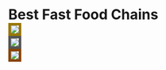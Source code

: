 <!DOCTYPE html>
<html>
<head>
<title>Page Title</title>
</head>
<body>



<h1>Best Fast Food Chains

<div> 

<img src="https://cdn.iconscout.com/icon/free/png-256/mcdonalds-3384870-2822951.png" style="border:5px solid #970" />

</div>

<div>

<img src="https://d2q79iu7y748jz.cloudfront.net/s/_squarelogo/256x256/783b3fc6777faf3e054f79f520c27e9c" style="border:5px solid #555" />

</div>

<div>

<img src="https://res.cloudinary.com/crunchbase-production/image/upload/c_lpad,h_256,w_256,f_auto,q_auto:eco,dpr_1/v1488265976/k2htrr9z4vsxkjbthskk.png" style="border:5px solid #840" />

</div>


</body>
</html>
